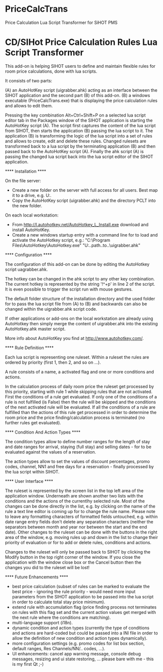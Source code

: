 PriceCalcTrans
==============

Price Calculation Lua Script Transformer for SiHOT PMS


CD/SIHot Price Calculation Rules Lua Script Transformer
=======================================================

This add-on is helping SIHOT users to define and maintain flexible rules for room price calculations, done with lua scripts.

It consists of two parts:

(A) an AutoHotKey script (uigrabber.ahk) acting as an interface between the SIHOT application and the second part (B) of this add-on.
(B) a windows executable (PriceCalcTrans.exe) that is displaying the price calculation rules and allows to edit them.

Pressing the key combination Alt+Ctrl+Shift+P on a selected lua script editor tab in the Packages window of the SIHOT application is starting the AutoHotKey script (A).
The script first captures the content of the lua script from SIHOT, then starts the application (B) passing the lua script to it.
The application (B) is transforming the logic of the lua script into a set of rules and allows to create, edit and delete these rules.
Changed rulesets are transformed back to a lua script by the terminating application (B) and then passed back to the AutoHotKey script (A).
Finally the ahk script (A) is passing the changed lua script back into the lua script editor of the SIHOT application.


**** Installation ****

On the file server:
- Create a new folder on the server with full access for all users. Best map it to a drive, e.g. U:.
- Copy the AutoHotKey script (uigrabber.ahk) and the directory PCLT into the new folder.

On each local workstation:
- From http://l.autohotkey.net/AutoHotkey_L_Install.exe download and install AutoHotKey.
- Create a new windows startup entry with a command line for to load and activate the AutoHotkey script, e.g.:
     "C:\Program Files\AutoHotkey\AutoHotkey.exe" "U:\..path..to..\uigrabber.ahk"


**** Configuration ****

The configuration of this add-on can be done by editing the AutoHotkey script uagrabber.ahk.

The hotkey can be changed in the ahk script to any other key combination. The current hotkey is represented by the string '!^+p' in line 2 of the script. It is even possible to trigger the script run with mouse gestures.

The default folder structure of the installation directory and the used folder for to pass the lua script file from (A) to (B) and backwards can also be changed within the uigrabber.ahk script code.

If other applications or add-ons on the local workstation are already using AutoHotkey then simply merge the content of uigrabber.ahk into the existing AutoHotkey.ahk master script.

More info about AutoHotKey you find at http://www.autohotkey.com/.


**** Rule Definition ****

Each lua script is representing one ruleset. Within a ruleset the rules are ordered by priority (first 1, then 2, and so on ...). 

A rule consists of a name, a activated flag and one or more conditions and actions.

In the calculation process of daily room price the ruleset get processed by this priority, starting with rule 1 while skipping rules that are not activated. First the conditions of a rule get evaluated. 
If only one of the conditions of a rule is not fulfilled (is False) then the rule will be skipped and the conditions of the next activated rule will be evaluated.
If all the conditions of a rule are fulfilled than the actions of this rule get processed in order to determine the room price and the price finding/calculation process is terminated (no further rules get evaluated).


**** Condition And Action Types ****

The condition types allow to define number ranges for the length of stay and date ranges for arrival, staying (full stay) and selling dates - for to be evaluated against the values of a reservation.

The action types allow to set the values of discount percentages, promo codes, channel, NN1 and free days for a reservation - finally processed by the lua script within SIHOT.


**** User Interface ****

The ruleset is represented by the screen list in the top left area of the application window. Underneath are shown another two lists with the conditions and the actions of the currentlhy selected rule. Most of the changes can be done directly in the list, e.g. by clicking on the name of the rule a text line editor is coming up for to change the rule name. Please note to leave any formatting characters of formatted fields untouched, e.g. within date range entry fields don't delete any separation characters (neither the separators between month and year nor between the start and the end date). Other changes to the ruleset can be done with the buttons in the right area of the window, e.g. moving rules up and down in the list to change their priority of evaluation or for to add or delete rules, conditions and actions.

Changes to the ruleset will only be passed back to SIHOT by clicking the Modify button in the top right corner of the window. If you close the application with the window close box or the Cancel button then the changes you did to the ruleset will be lost!


**** Future Enhancements ****

- best price calculation (subset of rules can be marked to evaluate the best price - ignoring the rule priority - would need more input parameters from the SIHOT application to be passed into the lua script in order to calculate total stay price minimum).
- extend rule with accumulation flag (price finding process not terminates on rules with this flag set and the current action values get merged with the next rule where the conditions are matching).
- multi-language support (i18n).
- dynamic condition and action types (currently the type of conditions and actions are hard-coded but could be passed into a INI file in order to allow the definition of new condition and action types dynamically).
- more configuration settings (e.g. promo codes for list box section, default ranges, Res Channels/NN/.. codes, ...).
- UI enhancements: cancel app warning message, console debug messages, resizing and ui state restoring, ... please bare with me - this is my first Qt ;-)

<EOF>
